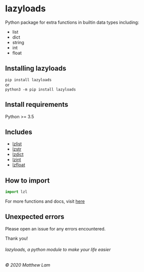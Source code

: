 # lazyloads  
Python package for extra functions in builtin data types including:  
-  list  
-  dict  
-  string  
-  int  
-  float  

## Installing lazyloads  
`pip install lazyloads`    
or     
`python3 -m pip install lazyloads`  

## Install requirements  
Python >= 3.5  

## Includes  
- [lzlist](docs/documentation.md/#lzlist-object)  
- [lzstr](docs/documentation.md/#lzstr-object)  
- [lzdict](docs/documentation.md/#lzdict-object)  
- [lzint](docs/documentation.md/#lzint-object)  
- [lzfloat](docs/documentation.md/#lzfloat-object)  
  
## How to import 
```python
import lzl
```
For more functions and docs, visit [here](docs/documentation.md/)

## Unexpected errors
Please open an issue for any errors encountered.   

Thank you!  
###### lazyloads, a python module to make your life easier  
###### © 2020 Matthew Lam